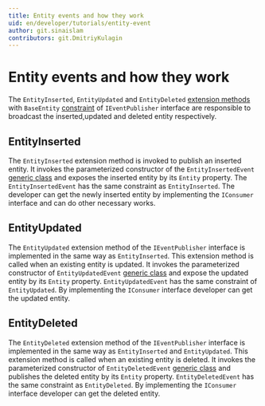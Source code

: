 ```yaml
---
title: Entity events and how they work
uid: en/developer/tutorials/entity-event
author: git.sinaislam
contributors: git.DmitriyKulagin
---
```


# Entity events and how they work

The `EntityInserted`, `EntityUpdated` and `EntityDeleted` [extension methods](https://docs.microsoft.com/dotnet/csharp/programming-guide/classes-and-structs/extension-methods) with `BaseEntity` [constraint](https://docs.microsoft.com/dotnet/csharp/programming-guide/generics/constraints-on-type-parameters) of `IEventPublisher` interface  are responsible to broadcast the inserted,updated and deleted entity respectively.

## EntityInserted

The `EntityInserted` extension method is invoked to publish an inserted entity. It invokes the parameterized constructor of the `EntityInsertedEvent` [generic class](https://docs.microsoft.com/dotnet/csharp/programming-guide/generics/generic-classes) and exposes the inserted entity by its `Entity` property. The `EntityInsertedEvent` has the same constraint as `EntityInserted`. The developer can get the newly inserted entity by implementing the `IConsumer` interface and can do other necessary works.

## EntityUpdated

The `EntityUpdated` extension method of the `IEventPublisher` interface is implemented in the same way as `EntityInserted`. This extension method is called when an existing entity is updated. It invokes the parameterized constructor of `EntityUpdatedEvent` [generic class](https://docs.microsoft.com/dotnet/csharp/programming-guide/generics/generic-classes) and expose the updated entity by its `Entity` property. `EntityUpdatedEvent` has the same constraint of `EntityUpdated`. By implementing the `IConsumer` interface developer can get the updated entity.

## EntityDeleted

The `EntityDeleted` extension method of the `IEventPublisher` interface is implemented in the same way as `EntityInserted` and `EntityUpdated`. This extension method is called when an existing entity is deleted. It invokes the parameterized constructor of `EntityDeletedEvent` [generic class](https://docs.microsoft.com/dotnet/csharp/programming-guide/generics/generic-classes) and publishes the deleted entity by its `Entity` property. `EntityDeletedEvent` has the same constraint as `EntityDeleted`.  By implementing the `IConsumer` interface developer can get the deleted entity.
